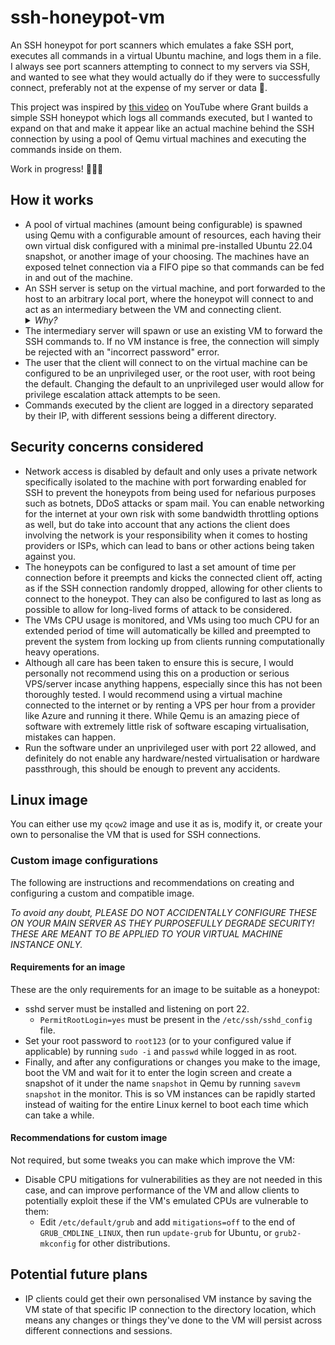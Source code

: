 # ssh-honeypot-vm
An SSH honeypot for port scanners which emulates a fake SSH port, executes all commands in a virtual Ubuntu machine, and logs them in a file. I always see port scanners attempting to connect to my servers via SSH, and wanted to see what they would actually do if they were to successfully connect, preferably not at the expense of my server or data 🙂.

This project was inspired by [this video](https://www.youtube.com/watch?v=tyKyLhcKgNo) on YouTube where Grant builds a simple SSH honeypot which logs all commands executed, but I wanted to expand on that and make it appear like an actual machine behind the SSH connection by using a pool of Qemu virtual machines and executing the commands inside on them.

Work in progress! 🚧🚧👷

## How it works
- A pool of virtual machines (amount being configurable) is spawned using Qemu with a configurable amount of resources, each having their own virtual disk configured with a minimal pre-installed Ubuntu 22.04 snapshot, or another image of your choosing. The machines have an exposed telnet connection via a FIFO pipe so that commands can be fed in and out of the machine.
- An SSH server is setup on the virtual machine, and port forwarded to the host to an arbitrary local port, where the honeypot will connect to and act as an intermediary between the VM and connecting client.<details><summary>*Why?*</summary>You might ask, why not just port forward and expose the virtual machine directly to the public? An intermediary server is in place so that the actual commands can be logged and allows for a lot more flexibility; for example by rejecting connections if the VM pool is already filled with other connections, or by spawning new VM instances on the fly if required.</details>
- The intermediary server will spawn or use an existing VM to forward the SSH commands to. If no VM instance is free, the connection will simply be rejected with an "incorrect password" error.
- The user that the client will connect to on the virtual machine can be configured to be an unprivileged user, or the root user, with root being the default. Changing the default to an unprivileged user would allow for privilege escalation attack attempts to be seen.
- Commands executed by the client are logged in a directory separated by their IP, with different sessions being a different directory.

## Security concerns considered
- Network access is disabled by default and only uses a private network specifically isolated to the machine with port forwarding enabled for SSH to prevent the honeypots from being used for nefarious purposes such as botnets, DDoS attacks or spam mail. You can enable networking for the internet at your own risk with some bandwidth throttling options as well, but do take into account that any actions the client does involving the network is your responsibility when it comes to hosting providers or ISPs, which can lead to bans or other actions being taken against you.
- The honeypots can be configured to last a set amount of time per connection before it preempts and kicks the connected client off, acting as if the SSH connection randomly dropped, allowing for other clients to connect to the honeypot. They can also be configured to last as long as possible to allow for long-lived forms of attack to be considered.
- The VMs CPU usage is monitored, and VMs using too much CPU for an extended period of time will automatically be killed and preempted to prevent the system from locking up from clients running computationally heavy operations.
- Although all care has been taken to ensure this is secure, I would personally not recommend using this on a production or serious VPS/server incase anything happens, especially since this has not been thoroughly tested. I would recommend using a virtual machine connected to the internet or by renting a VPS per hour from a provider like Azure and running it there. While Qemu is an amazing piece of software with extremely little risk of software escaping virtualisation, mistakes can happen.
- Run the software under an unprivileged user with port 22 allowed, and definitely do not enable any hardware/nested virtualisation or hardware passthrough, this should be enough to prevent any accidents.

## Linux image
You can either use my `qcow2` image and use it as is, modify it, or create your own to personalise the VM that is used for SSH connections.

### Custom image configurations
The following are instructions and recommendations on creating and configuring a custom and compatible image.

*To avoid any doubt, PLEASE DO NOT ACCIDENTALLY CONFIGURE THESE ON YOUR MAIN SERVER AS THEY PURPOSEFULLY DEGRADE SECURITY! THESE ARE MEANT TO BE APPLIED TO YOUR VIRTUAL MACHINE INSTANCE ONLY.*


#### Requirements for an image
These are the only requirements for an image to be suitable as a honeypot:
- sshd server must be installed and listening on port 22.
  - `PermitRootLogin=yes` must be present in the `/etc/ssh/sshd_config` file.
- Set your root password to `root123` (or to your configured value if applicable) by running `sudo -i` and `passwd` while logged in as root.
- Finally, and after any configurations or changes you make to the image, boot the VM and wait for it to enter the login screen and create a snapshot of it under the name `snapshot` in Qemu by running `savevm snapshot` in the monitor. This is so VM instances can be rapidly started instead of waiting for the entire Linux kernel to boot each time which can take a while.

#### Recommendations for custom image
Not required, but some tweaks you can make which improve the VM:
- Disable CPU mitigations for vulnerabilities as they are not needed in this case, and can improve performance of the VM and allow clients to potentially exploit these if the VM's emulated CPUs are vulnerable to them:
  - Edit `/etc/default/grub` and add `mitigations=off` to the end of `GRUB_CMDLINE_LINUX`, then run `update-grub` for Ubuntu, or `grub2-mkconfig` for other distributions.

## Potential future plans
- IP clients could get their own personalised VM instance by saving the VM state of that specific IP connection to the directory location, which means any changes or things they've done to the VM will persist across different connections and sessions.
